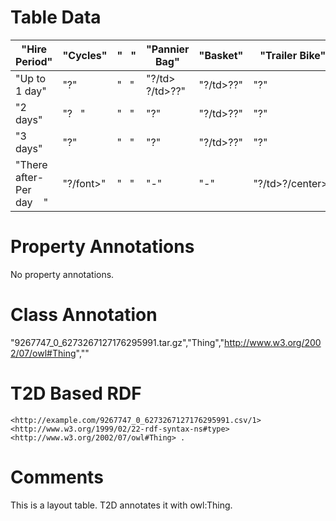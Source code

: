 # Table Data

| "Hire Period"                                  | "Cycles"              | "&nbsp;&nbsp;&nbsp;" | "Pannier Bag"   | "Basket"  | "Trailer Bike"   | "Child Seat **" |
|------------------------------------------------|-----------------------|----------------------|-----------------|-----------|------------------|-----------------|
| "Up to 1 day"                                  | "?"                   | "&nbsp;&nbsp;&nbsp;" | "?/td> ?/td>??" | "?/td>??" | "?"              | "?"             |
| "2 days"                                       | "?&nbsp;&nbsp;&nbsp;" | "&nbsp;&nbsp;&nbsp;" | "?"             | "?/td>??" | "?"              | "?"             |
| "3 days"                                       | "?"                   | "&nbsp;&nbsp;&nbsp;" | "?"             | "?/td>??" | "?"              | "?"             |
| "There after- Per day&nbsp;&nbsp;&nbsp;&nbsp;" | "?/font>"             | "&nbsp;&nbsp;&nbsp;" | "-"             | "-"       | "?/td>?/center>" | "?/center>"     |

# Property Annotations

No property annotations.

# Class Annotation

"9267747_0_6273267127176295991.tar.gz","Thing","http://www.w3.org/2002/07/owl#Thing",""

# T2D Based RDF

```
<http://example.com/9267747_0_6273267127176295991.csv/1> <http://www.w3.org/1999/02/22-rdf-syntax-ns#type> <http://www.w3.org/2002/07/owl#Thing> .
```

# Comments
This is a layout table.
T2D annotates it with owl:Thing.
